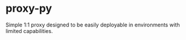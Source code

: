 # proxy-py
Simple 1:1 proxy designed to be easily deployable in environments with limited capabilities.
